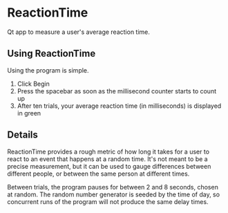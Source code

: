 ReactionTime
============

Qt app to measure a user's average reaction time.

Using ReactionTime
------------------

Using the program is simple.

1. Click Begin
2. Press the spacebar as soon as the millisecond counter starts to count up
3. After ten trials, your average reaction time (in milliseconds) is displayed in green

Details
-------

ReactionTime provides a rough metric of how long it takes for a user to react to an event that happens at a random time.  It's not meant to be a precise measurement, but it can be used to gauge differences between different people, or between the same person at different times.

Between trials, the program pauses for between 2 and 8 seconds, chosen at random.  The random number generator is seeded by the time of day, so concurrent runs of the program will not produce the same delay times.
